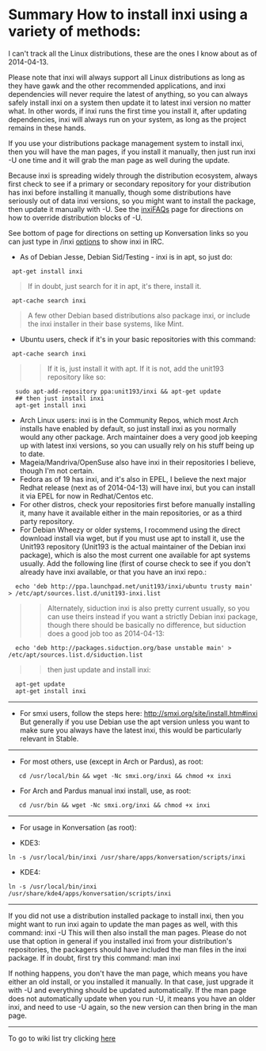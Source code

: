 # Summary How to install inxi using a variety of methods: #

I can't track all the Linux distributions, these are the ones I know about as of 2014-04-13.

Please note that inxi will always support all Linux distributions as long as they have gawk and the other recommended applications, and inxi dependencies will never require the latest of anything, so you can always safely install inxi on a system then update it to latest inxi version no matter what. In other words, if inxi runs the first time you install it, after updating dependencies, inxi will always run on your system, as long as the project remains in these hands.

If you use your distributions package management system to install inxi, then you will have the man pages, if you install it manually, then just run inxi -U one time and it will grab the man page as well during the update.

Because inxi is spreading widely through the distribution ecosystem, always first check to see if a primary or secondary repository for your distribution has inxi before installing it manually, though some distributions have seriously out of data inxi versions, so you might want to install the package, then update it manually with -U. See the [inxiFAQs](inxiFAQs.md) page for directions on how to override distribution blocks of -U.

See bottom of page for directions on setting up Konversation links so you can just type in /inxi [options](options.md) to show inxi in IRC.

  * As of Debian Jesse, Debian Sid/Testing - inxi is in apt, so just do:
```
 apt-get install inxi 
```
> If in doubt, just search for it in apt, it's there, install it.
```
 apt-cache search inxi 
```
> A few other Debian based distributions also package inxi, or include the inxi  installer in their base systems, like Mint.
  * Ubuntu users, check if it's in your basic repositories with this command:
```
 apt-cache search inxi 
```
> > If it is, just install it with apt. If it is not, add the unit193 repository like so:
```
  sudo apt-add-repository ppa:unit193/inxi && apt-get update
  ## then just install inxi
  apt-get install inxi
```
  * Arch Linux users: inxi is in the Community Repos, which most Arch installs have enabled by default, so just install inxi as you normally would any other package. Arch maintainer does a very good job keeping up with latest inxi versions, so you can usually rely on his stuff being up to date.
  * Mageia/Mandriva/OpenSuse also have inxi in their repositories I believe, though I'm not certain.
  * Fedora as of 19 has inxi, and it's also in EPEL, I believe the next major Redhat release (next as of 2014-04-13) will have inxi, but you can install it via EPEL for now in Redhat/Centos etc.
  * For other distros, check your repositories first before manually installing it, many have it available either in the main repositories, or as a third party repository.
  * For Debian Wheezy or older systems, I rocommend using the direct download install via wget, but if you must use apt to install it, use the Unit193 repository (Unit193 is the actual maintainer of the Debian inxi package), which is also the most current one available for apt systems usually. Add the following line (first of course check to see if you don't already have inxi available, or that you have an inxi repo.:
```
  echo 'deb http://ppa.launchpad.net/unit193/inxi/ubuntu trusty main' > /etc/apt/sources.list.d/unit193-inxi.list
```
> > Alternately, siduction inxi is also pretty current usually, so you can use theirs instead if you want a strictly Debian inxi package, though there should be basically no difference, but siduction does a good job  too as 2014-04-13:
```
  echo 'deb http://packages.siduction.org/base unstable main' > /etc/apt/sources.list.d/siduction.list
```
> > then just update and install inxi:
```
  apt-get update
  apt-get install inxi
```

---

  * For smxi users, follow the steps here: http://smxi.org/site/install.htm#inxi But generally if you use Debian use the apt version unless you want to make sure you always have the latest inxi, this would be particularly relevant in Stable.

---

  * For most others, use (except in Arch or Pardus), as root:
```
   cd /usr/local/bin && wget -Nc smxi.org/inxi && chmod +x inxi
```
  * For Arch and Pardus manual inxi install, use, as root:
```
   cd /usr/bin && wget -Nc smxi.org/inxi && chmod +x inxi
```

---

  * For usage in Konversation (as root):

  * KDE3:
```
ln -s /usr/local/bin/inxi /usr/share/apps/konversation/scripts/inxi
```

  * KDE4:
```
ln -s /usr/local/bin/inxi /usr/share/kde4/apps/konversation/scripts/inxi
```

---


If you did not use a distribution installed package to install inxi, then you might want to run inxi again to update the man pages as well, with this command:
inxi -U
This will then also install the man pages. Please do not use that option in general if you installed inxi from your distribution's repositories, the packagers should have included the man files in the inxi package. If in doubt, first try this command: man inxi

If nothing happens, you don't have the man page, which means you have either an old install, or you installed it manually. In that case, just upgrade it with -U and everything should be updated automatically. If the man page does not automatically update when you run -U, it means you have an older inxi, and need to use -U again, so the new version can then bring in the man page.

---

To go to wiki list  try clicking
[here](http://code.google.com/p/inxi/w/list)
